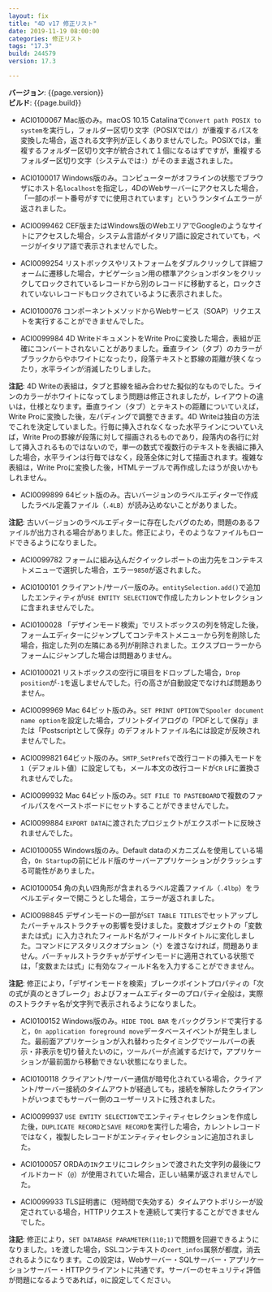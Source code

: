 ```yaml
---
layout: fix
title: "4D v17 修正リスト"
date: 2019-11-19 08:00:00
categories: 修正リスト
tags: "17.3"  
build: 244579
version: 17.3

---
```


**バージョン**: {{page.version}}  
**ビルド**: {{page.build}}  

* ACI0100067 Mac版のみ。macOS 10.15 Catalinaで``Convert path POSIX to system``を実行し，フォルダー区切り文字（POSIXでは``/``）が重複するパスを変換した場合，返される文字列が正しくありませんでした。POSIXでは，重複するフォルダー区切り文字が統合されて１個になるはずですが，重複するフォルダー区切り文字（システムでは``:``）がそのまま返されました。

* ACI0100017 Windows版のみ。コンピューターがオフラインの状態でブラウザにホスト名``localhost``を指定し，4DのWebサーバーにアクセスした場合，「一部のポート番号がすでに使用されています」というランタイムエラーが返されました。

* ACI0099462 CEF版またはWindows版のWebエリアでGoogleのようなサイトにアクセスした場合，システム言語がイタリア語に設定されていても，ページがイタリア語で表示されませんでした。

* ACI0099254 リストボックスやリストフォームをダブルクリックして詳細フォームに遷移した場合，ナビゲーション用の標準アクションボタンをクリックしてロックされているレコードから別のレコードに移動すると，ロックされていないレコードもロックされているように表示されました。

* ACI0100076 コンポーネントメソッドからWebサービス（SOAP）リクエストを実行することができませんでした。

* ACI0099984 4D WriteドキュメントをWrite Proに変換した場合，表組が正確にコンバートされないことがありました。垂直ライン（タブ）のカラーがブラックからやホワイトになったり，段落テキストと罫線の距離が狭くなったり，水平ラインが消滅したりしました。

**注記**: 4D Writeの表組は，タブと罫線を組み合わせた擬似的なものでした。ラインのカラーがホワイトになってしまう問題は修正されましたが，レイアウトの違いは，仕様となります。垂直ライン（タブ）とテキストの距離についていえば，Write Proに変換した後，左パディングで調整できます。4D Writeは独自の方法でこれを決定していました。行毎に挿入されなくなった水平ラインについていえば，Write Proの罫線が段落に対して描画されるものであり，段落内の各行に対して挿入されるものではないので，単一の数式で複数行のテキストを表組に挿入した場合，水平ラインは行毎ではなく，段落全体に対して描画されます。複雑な表組は，Write Proに変換した後，HTMLテーブルで再作成したほうが良いかもしれません。

* ACI0099899 64ビット版のみ。古いバージョンのラベルエディターで作成したラベル定義ファイル（``.4LB``）が読み込めないことがありました。

**注記**: 古いバージョンのラベルエディターに存在したバグのため，問題のあるファイルが出力される場合がありました。修正により，そのようなファイルもロードできるようになりました。

* ACI0099782 フォームに組み込んだクイックレポートの出力先をコンテキストメニューで選択した場合，エラー``9850``が返されました。

* ACI0100101 クライアント/サーバー版のみ。``entitySelection.add()``で追加したエンティティが``USE ENTITY SELECTION``で作成したカレントセレクションに含まれませんでした。

* ACI0100028 「デザインモード検索」でリストボックスの列を特定した後，フォームエディターにジャンプしてコンテキストメニューから列を削除した場合，指定した列の左隣にある列が削除されました。エクスプローラーからフォームにジャンプした場合は問題ありません。

* ACI0100021 リストボックスの空行に項目をドロップした場合，``Drop position``が``-1``を返しませんでした。行の高さが自動設定でなければ問題ありません。

* ACI0099969 Mac 64ビット版のみ。``SET PRINT OPTION``で``Spooler document name option``を設定した場合，プリントダイアログの「PDFとして保存」または「Postscriptとして保存」のデフォルトファイル名には設定が反映されませんでした。

* ACI0099821 64ビット版のみ。``SMTP_SetPrefs``で改行コードの挿入モードを``1``（デフォルト値）に設定しても，メール本文の改行コードが``CR`` ``LF``に置換されませんでした。

* ACI0099932 Mac 64ビット版のみ。``SET FILE TO PASTEBOARD``で複数のファイルパスをペーストボードにセットすることができませんでした。

* ACI0099884 ``EXPORT DATA``に渡されたプロジェクトがエクスポートに反映されませんでした。

* ACI0100055 Windows版のみ。Default dataのメカニズムを使用している場合，``On Startup``の前にビルド版のサーバーアプリケーションがクラッシュする可能性がありました。

* ACI0100054 角の丸い四角形が含まれるラベル定義ファイル（``.4lbp``）をラベルエディターで開こうとした場合，エラーが返されました。

* ACI0098845 デザインモードの一部が``SET TABLE TITLES``でセットアップしたバーチャルストラクチャの影響を受けました。変数オブジェクトの「変数または式」に入力されたフィールド名がフィールドタイトルに変化しました。コマンドにアスタリスクオプション（``*``）を渡さなければ，問題ありません。バーチャルストラクチャがデザインモードに適用されている状態では，「変数または式」に有効なフィールド名を入力することができません。

**注記**: 修正により，「デザインモードを検索」ブレークポイントプロパティの「次の式が真のときブレーク」およびフォームエディターのプロパティ全般は，実際のストラクチャ名が文字列で表示されるようになりました。

* ACI0100152 Windows版のみ。``HIDE TOOL BAR`` をバックグランドで実行すると，``On application foreground move``データベースイベントが発生しました。最前面アプリケーションが入れ替わったタイミングでツールバーの表示・非表示を切り替えたいのに，ツールバーが点滅するだけで，アプリケーションが最前面から移動できない状態になりました。

* ACI0100118 クライアント/サーバー通信が暗号化されている場合，クライアント/サーバー接続のタイムアウトが経過しても，接続を解除したクライアントがいつまでもサーバー側のユーザーリストに残されました。

* ACI0099937 ``USE ENTITY SELECTION``でエンティティセレクションを作成した後，``DUPLICATE RECORD``と``SAVE RECORD``を実行した場合，カレントレコードではなく，複製したレコードがエンティティセレクションに追加されました。

* ACI0100057 ORDAの``IN``クエリにコレクションで渡された文字列の最後にワイルドカード（``@``）が使用されていた場合，正しい結果が返されませんでした。

* ACI0099933 TLS証明書に（短時間で失効する）タイムアウトポリシーが設定されている場合，HTTPリクエストを連続して実行することができませんでした。

**注記**: 修正により，``SET DATABASE PARAMETER(110;1)``で問題を回避できるようになりました。``1``を渡した場合，SSLコンテキストの``cert_infos``属祭が都度，消去されるようになります。この設定は，Webサーバー・SQLサーバー・アプリケーションサーバー・HTTPクライアントに共通です。サーバーのセキュリティ評価が問題になるようであれば，``0``に設定してください。

